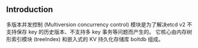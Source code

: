 ## Introduction

多版本并发控制 (Multiversion concurrency control) 模块是为了解决etcd v2 不支持保存 key 的历史版本、不支持多 key 事务等问题而产生的。 它核心由内存树形索引模块 (treeIndex) 和嵌入式的 KV 持久化存储库 boltdb 组成。
